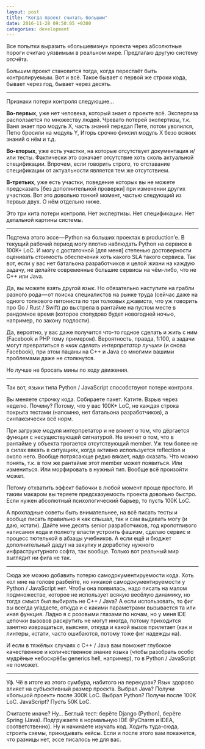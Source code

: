 ```yaml
---
layout: post
title: "Когда проект считать большим"
date: 2016-11-28 09:50:05 +0300
categories: development
---
```

Все попытки выразить «большевизну» проекта через абсолютные пороги считаю уязвимым в реальном мире. Предлагаю другую систему отсчёта.

Большим проект становится тогда, когда перестаёт быть контролируемым. Вот и всё. Такое бывает с первой же строки кода, бывает через год, бывает через десять.

---

Признаки потери контроля следующие…

**Во-первых**, уже нет человека, который знает о проекте всё. Экспертиза расползается по множеству людей. Чревато потерей экспертизы, т.к. Ваня знает про модуль X, часть знаний передал Пете, потом уволился, Петю бросили на модуль Y, Игорь срочно фиксил модуль X безо всяких знаний о нём и т.д.

**Во-вторых**, уже есть участки, на которые отсутствует документация и/или тесты. Фактически это означает отсутствие хоть сколь актуальной спецификации. Впрочем, если говорить строго, то отставание спецификации от актуальности является тем же отсутствием.

**В-третьих**, уже есть участки, поведение которых вы не можете предсказать [без дополнительной проверки] при изменении других участков. Вот это довольно тонкий момент, частью следующий из первых двух. О нём отдельно ниже.

Это три кита потери контроля. Нет экспертизы. Нет спецификации. Нет детальной картины системы.

---

Подтема этого эссе — Python на больших проектах в production’е. В текущий рабочий период могу плотно наблюдать Python на сервисе в 100K+ LoC. И могу с достаточной [для меня] степенью достоверности оценивать стоимость обеспечения хоть какого SLA такого сервиса. Так вот, если у вас нет батальона разработчиков и целой жизни на каждую задачу, не делайте современные большие сервисы на чём-либо, что не C++ или Java.

Да, вы можете взять другой язык. Но обязательно наступите на грабли разного рода — от поиска специалистов на рынке труда (сейчас даже на одного толкового питониста по три толковых джависта, что уж говорить про Go / Rust / Swift) до выстрела в рантайме на пустом месте в рандомное время (которое стопудово будет новогодней ночью, например, по закону подлости).

Да, вероятно, у вас даже получится что-то годное сделать и жить с ним (Facebook и PHP тому примером). Вероятность, правда, 1:100, а задачи могут превратиться в *«как сделать интерпретатор лучше»* (и снова Facebook), при этом пацаны на C++ и Java со многими вашими проблемами даже не столкнутся.

Но лучше не бросать мины по ходу движения.

---

Так вот, языки типа Python / JavaScript способствуют потере контроля.

Вы меняете строчку кода. Собираете пакет. Катите. Взрыв через неделю. Почему? Потому, что у вас 100K+ LoC, не каждая строка покрыта тестами (напомню, нет батальона разработчиков), а синтаксически всё норм.

При загрузке модуля интерпретатор и не вякнет о том, что дёргается функция с несуществующей сигнатурой. Не вякнет о том, что в рантайме у объекта трогается отсутствующий member. Уж тем более не в силах вякать в ситуациях, когда активно используется reflection и около него. Вообще потрясающе редко вякает, надо сказать. Что можно понять, т.к. в том же рантайме этот member может появиться. Или измениться. Или морфировать в нужный тип. Вообще всё произойти может.

Потому отхватить эффект бабочки в любой момент проще простого. И таким макаром вы теряете предсказуемость проекта довольно быстро. Если нужен абсолютный психологический барьер, то пусть 100K LoC.

А прохладные советы быть внимательнее, на всё писать тесты и вообще писать правильно я как слышал, так и сам выдавать могу (и даю, кстати). Дайте мне десять senior разработчиков, год кропотливого написания кода и полноту власти устроить фашизм, сделаю сервис и процесс тютелькой в абзацы учебников. А если ещё и бюджет дополнительный дадут на закупку и доработку нужного инфраструктурного софта, так вообще. Только вот реальный мир выглядит ни фига не так.

---

Сюда же можно добавить потерю самодокументируемости кода. Хоть кол мне на голове разбейте, но никакой самодокументируемости у Python / JavaScript нет. Чтобы она появилась, надо писать на малом подмножестве, которое не использует всякую весёлую динамику, но тогда смысл был выбирать не C++ / Java? А если использовать, то фиг вы всегда угадаете, откуда и с какими параметрами вызывается та или иная функция. Ладно я с розовыми глазами по ночам, но у меня IDE цепочки вызовов раскрутить не могут иногда, потому приходится занятно извращаться, выясняя, откуда и какой вызов прилетает (как и линтеры, кстати, часто ошибаются, потому тоже фиг надежды на).

И если в тяжёлых случаях с C++ / Java вам поможет глубокое качественное и количественное знание языка (чтобы разобрать особо мудрёные небоскрёбы generics hell, например), то в Python / JavaScript не поможет.

---

Уф. Чё в итоге из этого сумбура, набитого на перекурах? Язык здорово влияет на субъективный размер проекта. Выбрал Java? Получи «большой проект» после 300K LoC. Выбрал Python? Получи после 100K LoC. JavaScript? Пусть 50K LoC.

Считаете иначе? Ну… Беглый тест: берёте Django (Python), берёте Spring (Java). Подгружаете в нормальную IDE (PyCharm и IDEA, соответственно). Ну и начинаете изучать код. Ходить туда-сюда, строить схемы, прикидывать кейсы. Если и после этого вам покажется, что разницы нет, эссе писалось не для вас.
